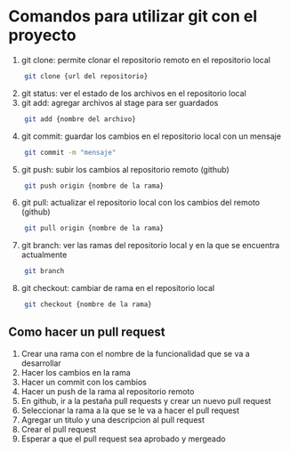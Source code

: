 # Comandos para utilizar git con el proyecto

1. git clone: permite clonar el repositorio remoto en el repositorio local
```bash
    git clone {url del repositorio}
```
2. git status: ver el estado de los archivos en el repositorio local
3. git add: agregar archivos al stage para ser guardados
```bash
    git add {nombre del archivo}
```
4. git commit: guardar los cambios en el repositorio local con un mensaje
```bash
    git commit -m "mensaje"
```
5. git push: subir los cambios al repositorio remoto (github)
```bash
    git push origin {nombre de la rama}
```
6. git pull: actualizar el repositorio local con los cambios del remoto (github)
```bash
    git pull origin {nombre de la rama}
```
7. git branch: ver las ramas del repositorio local y en la que se encuentra actualmente
```bash
    git branch
```
8. git checkout: cambiar de rama en el repositorio local
```bash
    git checkout {nombre de la rama}
```
## Como hacer un pull request
1. Crear una rama con el nombre de la funcionalidad que se va a desarrollar
2. Hacer los cambios en la rama
3. Hacer un commit con los cambios
4. Hacer un push de la rama al repositorio remoto
5. En github, ir a la pestaña pull requests y crear un nuevo pull request
6. Seleccionar la rama a la que se le va a hacer el pull request
7. Agregar un titulo y una descripcion al pull request
8. Crear el pull request
9. Esperar a que el pull request sea aprobado y mergeado
